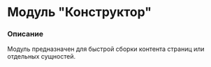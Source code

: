 Модуль "Конструктор"
===================

### Описание
Модуль предназначен для быстрой сборки контента страниц или отдельных сущностей.

